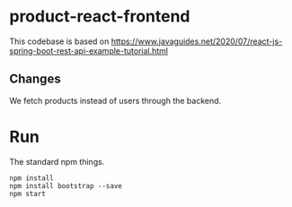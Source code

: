 # product-react-frontend

This codebase is based on https://www.javaguides.net/2020/07/react-js-spring-boot-rest-api-example-tutorial.html

## Changes

We fetch products instead of users through the backend.

# Run

The standard npm things.

```
npm install
npm install bootstrap --save
npm start
```